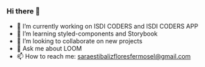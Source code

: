 ### Hi there 👋

- 🔭 I’m currently working on ISDI CODERS and ISDI CODERS APP
- 🌱 I’m learning styled-components and Storybook
- 👯 I’m looking to collaborate on new projects
- 💬 Ask me about LOOM
- 📫 How to reach me: saraestibalizfloresfermosel@gmail.com
<!-- - ⚡ Fun fact: my life
 -->
